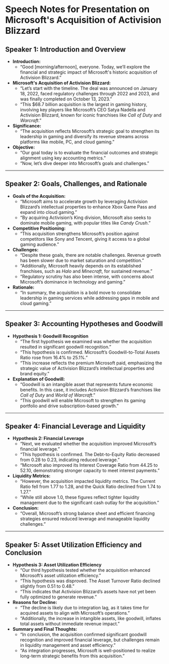 
# Speech Notes for Presentation on Microsoft's Acquisition of Activision Blizzard

## Speaker 1: Introduction and Overview
- **Introduction:**
  - “Good [morning/afternoon], everyone. Today, we’ll explore the financial and strategic impact of Microsoft's historic acquisition of Activision Blizzard.”
- **Microsoft's Acquisition of Activision Blizzard:**
  - “Let’s start with the timeline. The deal was announced on January 18, 2022, faced regulatory challenges through 2022 and 2023, and was finally completed on October 13, 2023.”
  - “This $68.7 billion acquisition is the largest in gaming history, involving key players like Microsoft’s CEO Satya Nadella and Activision Blizzard, known for iconic franchises like *Call of Duty* and *Warcraft*.”
- **Significance:**
  - “The acquisition reflects Microsoft’s strategic goal to strengthen its leadership in gaming and diversify its revenue streams across platforms like mobile, PC, and cloud gaming.”
- **Objective:**
  - “Our goal today is to evaluate the financial outcomes and strategic alignment using key accounting metrics.”
  - “Now, let’s dive deeper into Microsoft’s goals and challenges.”

---

## Speaker 2: Goals, Challenges, and Rationale
- **Goals of the Acquisition:**
  - “Microsoft aims to accelerate growth by leveraging Activision Blizzard’s intellectual properties to enhance Xbox Game Pass and expand into cloud gaming.”
  - “By acquiring Activision’s King division, Microsoft also seeks to dominate mobile gaming, with popular titles like *Candy Crush*.”
- **Competitive Positioning:**
  - “This acquisition strengthens Microsoft’s position against competitors like Sony and Tencent, giving it access to a global gaming audience.”
- **Challenges:**
  - “Despite these goals, there are notable challenges. Revenue growth has been slower due to market saturation and competition.”
  - “Additionally, Microsoft heavily depends on its established franchises, such as *Halo* and *Minecraft*, for sustained revenue.”
  - “Regulatory scrutiny has also been intense, with concerns about Microsoft’s dominance in technology and gaming.”
- **Rationale:**
  - “In summary, the acquisition is a bold move to consolidate leadership in gaming services while addressing gaps in mobile and cloud gaming.”

---

## Speaker 3: Accounting Hypotheses and Goodwill
- **Hypothesis 1: Goodwill Recognition**
  - “The first hypothesis we examined was whether the acquisition resulted in significant goodwill recognition.”
  - “This hypothesis is confirmed. Microsoft’s Goodwill-to-Total Assets Ratio rose from 16.4% to 25.1%.”
  - “This increase reflects the premium Microsoft paid, emphasizing the strategic value of Activision Blizzard’s intellectual properties and brand equity.”
- **Explanation of Goodwill:**
  - “Goodwill is an intangible asset that represents future economic benefits. In this case, it includes Activision Blizzard’s franchises like *Call of Duty* and *World of Warcraft*.”
  - “This goodwill will enable Microsoft to strengthen its gaming portfolio and drive subscription-based growth.”

---

## Speaker 4: Financial Leverage and Liquidity
- **Hypothesis 2: Financial Leverage**
  - “Next, we evaluated whether the acquisition improved Microsoft’s financial leverage.”
  - “This hypothesis is confirmed. The Debt-to-Equity Ratio decreased from 0.28 to 0.23, indicating reduced leverage.”
  - “Microsoft also improved its Interest Coverage Ratio from 44.25 to 52.10, demonstrating stronger capacity to meet interest payments.”
- **Liquidity Metrics:**
  - “However, the acquisition impacted liquidity metrics. The Current Ratio fell from 1.77 to 1.28, and the Quick Ratio declined from 1.74 to 1.27.”
  - “While still above 1.0, these figures reflect tighter liquidity management due to the significant cash outlay for the acquisition.”
- **Conclusion:**
  - “Overall, Microsoft’s strong balance sheet and efficient financing strategies ensured reduced leverage and manageable liquidity challenges.”

---

## Speaker 5: Asset Utilization Efficiency and Conclusion
- **Hypothesis 3: Asset Utilization Efficiency**
  - “Our third hypothesis tested whether the acquisition enhanced Microsoft’s asset utilization efficiency.”
  - “This hypothesis was disproved. The Asset Turnover Ratio declined slightly from 0.51 to 0.48.”
  - “This indicates that Activision Blizzard’s assets have not yet been fully optimized to generate revenue.”
- **Reasons for Decline:**
  - “The decline is likely due to integration lag, as it takes time for acquired assets to align with Microsoft’s operations.”
  - “Additionally, the increase in intangible assets, like goodwill, inflates total assets without immediate revenue impact.”
- **Summary and Final Thoughts:**
  - “In conclusion, the acquisition confirmed significant goodwill recognition and improved financial leverage, but challenges remain in liquidity management and asset efficiency.”
  - “As integration progresses, Microsoft is well-positioned to realize long-term strategic benefits from this acquisition.”

